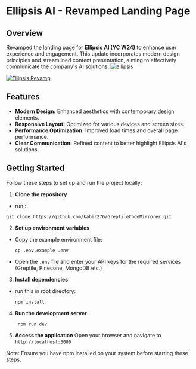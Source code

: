 # Ellipsis AI - Revamped Landing Page

## Overview

Revamped the landing page for **Ellipsis AI (YC W24)** to enhance user experience and engagement. This update incorporates modern design principles and streamlined content presentation, aiming to effectively communicate the company's AI solutions.
![ellipsis](https://github.com/user-attachments/assets/d386d086-2370-4f77-8d14-8a5b7664d6e1)

[![Ellipsis Revamp](https://github.com/user-attachments/assets/271eac0b-8235-423e-996e-5cf82938ec2a)](https://player.vimeo.com/video/995612786)





## Features

- **Modern Design:** Enhanced aesthetics with contemporary design elements.
- **Responsive Layout:** Optimized for various devices and screen sizes.
- **Performance Optimization:** Improved load times and overall page performance.
- **Clear Communication:** Refined content to better highlight Ellipsis AI's solutions.


## Getting Started

Follow these steps to set up and run the project locally:

1. **Clone the repository**
- run :
 ```
 git clone https://github.com/kabir276/GreptileCodeMirrorer.git
 ```

2. **Set up environment variables**
- Copy the example environment file:
  ```
  cp .env.example .env
  ```
- Open the `.env` file and enter your API keys for the required services (Greptile, Pinecone, MongoDB etc.)

3. **Install dependencies**
- run this in root directory:
  ```
  npm install
  ```
4. **Run the development server**
   ```
    npm run dev
   ```
5. **Access the application**
Open your browser and navigate to `http://localhost:3000`


Note: Ensure you have npm installed on your system before starting these steps.
